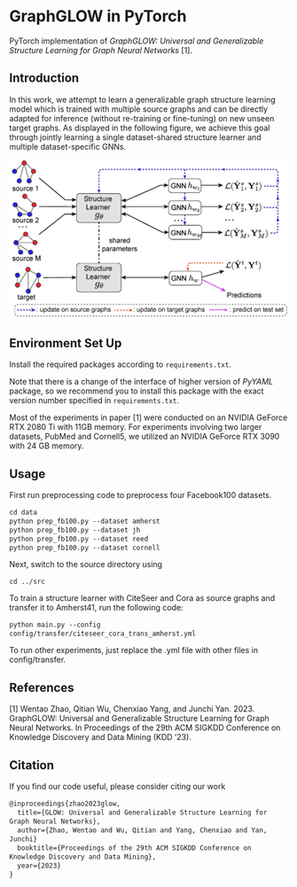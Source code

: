 # GraphGLOW in PyTorch

PyTorch implementation of *GraphGLOW: Universal and Generalizable Structure Learning for Graph Neural Networks* [1].

## Introduction

In this work, we attempt to learn a generalizable graph structure learning model which is trained with multiple source graphs and can be directly adapted for inference (without re-training or fine-tuning) on new unseen target graphs. As displayed in the following figure, we achieve this goal through jointly learning a single dataset-shared structure learner and multiple dataset-specific GNNs.

<img src="data flow.jpg" style="zoom:80%;" />

## Environment Set Up
Install the required packages according to ```requirements.txt```.

Note that there is a change of the interface of higher version of *PyYAML* package, so we recommend you to install this package with the exact version number specified in ```requirements.txt```.

Most of the experiments in paper [1] were conducted on an NVIDIA GeForce RTX 2080 Ti with 11GB memory. For experiments involving two larger datasets, PubMed and Cornell5, we utilized an NVIDIA GeForce RTX 3090 with 24 GB memory.

## Usage
First run preprocessing code to preprocess four Facebook100 datasets.
```
cd data
python prep_fb100.py --dataset amherst
python prep_fb100.py --dataset jh
python prep_fb100.py --dataset reed
python prep_fb100.py --dataset cornell
```
Next, switch to the source directory using
```
cd ../src
```

To train a structure learner with CiteSeer and Cora as source graphs and transfer it to Amherst41, run the following code:
```
python main.py --config config/transfer/citeseer_cora_trans_amherst.yml 
```

To run other experiments, just replace the .yml file with other files in config/transfer.

## References
[1] Wentao Zhao, Qitian Wu, Chenxiao Yang, and Junchi Yan. 2023. GraphGLOW: Universal and Generalizable Structure Learning for Graph Neural Networks. In Proceedings of the 29th ACM SIGKDD Conference on Knowledge Discovery and Data Mining (KDD ’23).

## Citation
If you find our code useful, please consider citing our work
```
@inproceedings{zhao2023glow,
  title={GLOW: Universal and Generalizable Structure Learning for Graph Neural Networks},
  author={Zhao, Wentao and Wu, Qitian and Yang, Chenxiao and Yan, Junchi}
  booktitle={Proceedings of the 29th ACM SIGKDD Conference on Knowledge Discovery and Data Mining},
  year={2023}
}
```